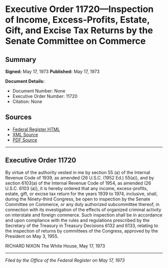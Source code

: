 # Executive Order 11720—Inspection of Income, Excess-Profits, Estate, Gift, and Excise Tax Returns by the Senate Committee on Commerce

## Summary

**Signed:** May 17, 1973
**Published:** May 17, 1973

**Document Details:**
- Document Number: None
- Executive Order Number: 11720
- Citation: None

## Sources
- [Federal Register HTML](https://www.presidency.ucsb.edu/documents/executive-order-11720-inspection-income-excess-profits-estate-gift-and-excise-tax-returns)
- [XML Source](None)
- [PDF Source](None)

---

## Executive Order 11720

By virtue of the authority vested in me by section 55 (a) of the Internal Revenue Code of 1939, as amended (26 U.S.C. (1952 Ed.) 55(a)), and by section 6103(a) of the Internal Revenue Code of 1954, as amended (26 U.S.C. 6103 (a)), it is hereby ordered that any income, excess-profits, estate, gift, or excise tax return for the years 1939 to 1974, inclusive, shall, during the Ninety-third Congress, be open to inspection by the Senate Committee on Commerce, or any duly authorized subcommittee thereof, in connection with its investigation of the effects of organized criminal activity on interstate and foreign commerce. Such inspection shall be in accordance and upon compliance with the rules and regulations prescribed by the Secretary of the Treasury in Treasury Decisions 6132 and 6133, relating to the inspection of returns by committees of the Congress, approved by the President on May 3, 1955.

RICHARD NIXON
The White House,
May 17, 1973

---

*Filed by the Office of the Federal Register on May 17, 1973*
